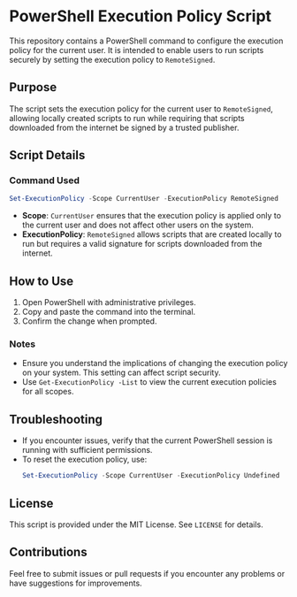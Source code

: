 
# PowerShell Execution Policy Script

This repository contains a PowerShell command to configure the execution policy for the current user. It is intended to enable users to run scripts securely by setting the execution policy to `RemoteSigned`.

## Purpose

The script sets the execution policy for the current user to `RemoteSigned`, allowing locally created scripts to run while requiring that scripts downloaded from the internet be signed by a trusted publisher.

## Script Details

### Command Used

```powershell
Set-ExecutionPolicy -Scope CurrentUser -ExecutionPolicy RemoteSigned
```

- **Scope**: `CurrentUser` ensures that the execution policy is applied only to the current user and does not affect other users on the system.
- **ExecutionPolicy**: `RemoteSigned` allows scripts that are created locally to run but requires a valid signature for scripts downloaded from the internet.

## How to Use

1. Open PowerShell with administrative privileges.
2. Copy and paste the command into the terminal.
3. Confirm the change when prompted.

### Notes

- Ensure you understand the implications of changing the execution policy on your system. This setting can affect script security.
- Use `Get-ExecutionPolicy -List` to view the current execution policies for all scopes.

## Troubleshooting

- If you encounter issues, verify that the current PowerShell session is running with sufficient permissions.
- To reset the execution policy, use:
  ```powershell
  Set-ExecutionPolicy -Scope CurrentUser -ExecutionPolicy Undefined
  ```

## License

This script is provided under the MIT License. See `LICENSE` for details.

## Contributions

Feel free to submit issues or pull requests if you encounter any problems or have suggestions for improvements.
